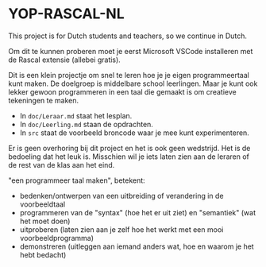 # YOP-RASCAL-NL

This project is for Dutch students and teachers, so we continue in Dutch.

Om dit te kunnen proberen moet je eerst Microsoft VSCode installeren met de Rascal extensie (allebei gratis).

Dit is een klein projectje om snel te leren hoe je je eigen programmeertaal kunt maken.
De doelgroep is middelbare school leerlingen. Maar je kunt ook lekker gewoon programmeren
in een taal die gemaakt is om creatieve tekeningen te maken.

* In `doc/Leraar.md` staat het lesplan.
* In `doc/Leerling.md` staan de opdrachten.
* In `src` staat de voorbeeld broncode waar je mee kunt experimenteren.

Er is geen overhoring bij dit project en het is ook geen wedstrijd. 
Het is de bedoeling dat het leuk is. Misschien wil je iets laten zien 
aan de leraren of de rest van de klas aan het eind. 

"een programmeer taal maken", betekent:
   * bedenken/ontwerpen van een uitbreiding of verandering in de voorbeeldtaal
   * programmeren van de "syntax" (hoe het er uit ziet) en "semantiek" (wat het moet doen)
   * uitproberen (laten zien aan je zelf hoe het werkt met een mooi voorbeeldprogramma)
   * demonstreren (uitleggen aan iemand anders wat, hoe en waarom je het hebt bedacht)
